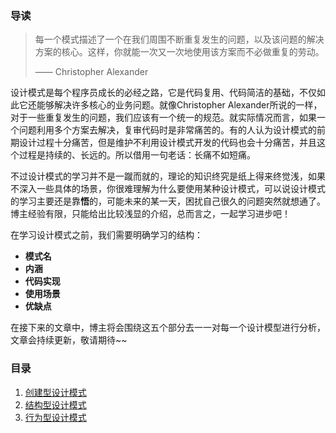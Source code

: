 ### 导读

> 每一个模式描述了一个在我们周围不断重复发生的问题，以及该问题的解决方案的核心。这样，你就能一次又一次地使用该方案而不必做重复的劳动。
>
> —— Christopher Alexander

设计模式是每个程序员成长的必经之路，它是代码复用、代码简洁的基础，不仅如此它还能够解决许多核心的业务问题。就像Christopher Alexander所说的一样，对于一些重复发生的问题，我们应该有一个统一的规范。就实际情况而言，如果一个问题利用多个方案去解决，复审代码时是非常痛苦的。有的人认为设计模式的前期设计过程十分痛苦，但是维护不利用设计模式开发的代码也会十分痛苦，并且这个过程是持续的、长远的。所以借用一句老话：长痛不如短痛。

不过设计模式的学习并不是一蹴而就的，理论的知识终究是纸上得来终觉浅，如果不深入一些具体的场景，你很难理解为什么要使用某种设计模式，可以说设计模式的学习主要还是靠**悟**的，可能未来的某一天，困扰自己很久的问题突然就想通了。博主经验有限，只能给出比较浅显的介绍，总而言之，一起学习进步吧！

在学习设计模式之前，我们需要明确学习的结构：

- **模式名**
- **内涵**
- **代码实现**
- **使用场景**
- **优缺点**

在接下来的文章中，博主将会围绕这五个部分去一一对每一个设计模型进行分析，文章会持续更新，敬请期待~~

### 目录

1. [创建型设计模式](https://www.unstoppable840.cn/article/f0598371-3339-4847-8d17-feb75894e6b0)
2. [结构型设计模式](https://www.unstoppable840.cn/article/ce68c385-aef3-413f-9c51-0499d70e625b)
3. [行为型设计模式](https://www.unstoppable840.cn/article/ce68c385-aef3-413f-9c51-0499d70e625b)

